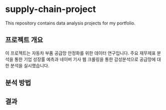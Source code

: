 # supply-chain-project
This repository contains data analysis projects for my portfolio.

## 프로젝트 개요
이 프로젝트는 자동차 부품 공급망 안정화를 위한 데이터 연구입니다. 
주요 재무제표 분석을 통한 기업 성장률 예측과 네이버 기사 웹 크롤링을 통한 감성분석으로 공급망에 대한 분석을 실시했습니다. 

## 분석 방법

## 결과
